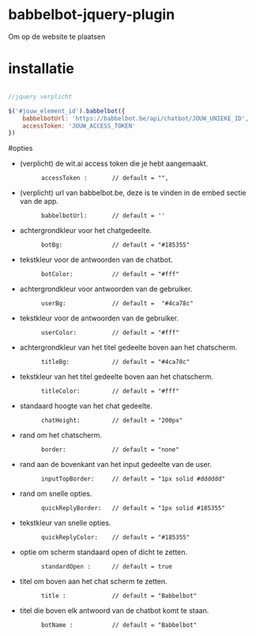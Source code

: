 # babbelbot-jquery-plugin
Om op de website te plaatsen

# installatie



```javascript

//jquery verplicht

$('#jouw_element_id').babbelbot({
    babbelbotUrl: 'https://babbelbot.be/api/chatbot/JOUW_UNIEKE_ID',
    accessToken: 'JOUW_ACCESS_TOKEN'
})

```

#opties

- (verplicht) de wit.ai access token die je hebt aangemaakt.

            accessToken :       // default = "",
            
- (verplicht) url van babbelbot.be, deze is te vinden in de embed sectie van de app.              
            
            babbelbotUrl:       // default = ''
            
- achtergrondkleur voor het chatgedeelte.          
            
            botBg:              // default = "#185355"
            
- tekstkleur voor de antwoorden van de chatbot. 

            botColor:           // default = "#fff"
            
- achtergrondkleur voor antwoorden van de gebruiker.
        
            userBg:             // default =  "#4ca78c"
            
- tekstkleur voor de antwoorden van de gebruiker.           
            
            userColor:          // default = "#fff"
            
- achtergrondkleur van het titel gedeelte boven aan het chatscherm.           
            
            titleBg:            // default = "#4ca78c"
            
- tekstkleur van het titel gedeelte boven aan het chatscherm.              
            
            titleColor:         // default = "#fff"
            
- standaard hoogte van het chat gedeelte.              
            
            chatHeight:         // default = "200px"
            
- rand om het chatscherm.             
            
            border:             // default = "none"
            
- rand aan de bovenkant van het input gedeelte van de user.              
            
            inputTopBorder:     // default = "1px solid #dddddd"
            
- rand om snelle opties.   

            quickReplyBorder:   // default = "1px solid #185355"
            
- tekstkleur van snelle opties.  

            quickReplyColor:    // default = "#185355"
            
- optie om scherm standaard open of dicht te zetten.

            standardOpen :      // default = true
            
- titel om boven aan het chat scherm te zetten.            
            
            title :             // default = "Babbelbot"
            
- titel die boven elk antwoord van de chatbot komt te staan.             
            
            botName :           // default = "Babbelbot"
